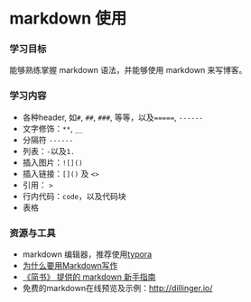 # markdown 使用

### 学习目标



能够熟练掌握 markdown 语法，并能够使用 markdown 来写博客。



### 学习内容



- 各种header, 如`#`, `##`, `###`, 等等，以及`=====`, `------`
- 文字修饰：`**`, `__`
- 分隔符 `------`
- 列表：`-`以及`1.`
- 插入图片：`![]()`
- 插入链接：`[]()` 及 `<>`
- 引用： `>`
- 行内代码：``code``，以及代码块 ```` ````
- 表格



### 资源与工具



- markdown 编辑器，推荐使用[typora](http://www.typora.io/)
- [为什么要用Markdown写作](https://zhuanlan.zhihu.com/p/22755240)
- [《简书》 提供的 markdown 新手指南](http://www.jianshu.com/p/q81RER)
- 免费的markdown在线预览及示例：<http://dillinger.io/>

